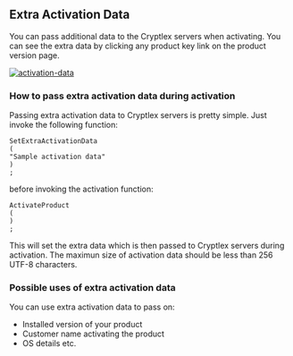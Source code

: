 ## Extra Activation Data

You can pass additional data to the Cryptlex servers when activating. You can see the extra data by clicking any product key link on the product version page.



[![](https://cryptlex.com/public/img/docs/sample-activation-data.png "activation-data")](https://cryptlex.com/public/img/docs/sample-activation-data.png)

### How to pass extra activation data during activation

Passing extra activation data to Cryptlex servers is pretty simple. Just invoke the following function:

```
SetExtraActivationData
(
"Sample activation data"
)
;
```

before invoking the activation function:

```
ActivateProduct
(
)
;
```

This will set the extra data which is then passed to Cryptlex servers during activation. The maximun size of activation data should be less than 256 UTF-8 characters.

### Possible uses of extra activation data

You can use extra activation data to pass on:

* Installed version of your product
* Customer name activating the product
* OS details etc.



  


